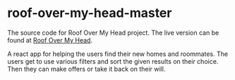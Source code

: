 # roof-over-my-head-master
 The source code for  Roof Over My Head project.
 The live version can be found at [Roof Over My Head](https://aykut-a.github.io/roof-over-my-head/#/).
  
 A react app for helping the users find their new homes and roommates.
 The users get to use various filters and sort the given results on their choice.
 Then they can make offers or take it back on their will. 
 
